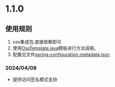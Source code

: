 # 1.1.0

## 使用规则

1. oss集成包.直接依赖即可
2. 使用[OssTemplate.java](src/main/java/com/ourexists/era/framework/oss/OssTemplate.java)模板进行方法调用。
3. 配置见文件[spring-configuration-metadata.json](src/main/resources/META-INF/spring-configuration-metadata.json)

### 2024/04/08

* 提供访问签名模式支持